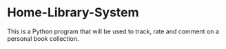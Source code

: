 # Home-Library-System

This is a Python program that will be used to track, rate and comment on a personal book collection.

